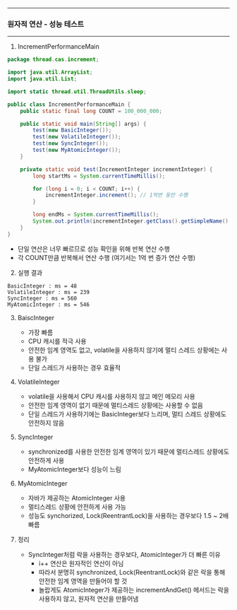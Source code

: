 -----
### 원자적 연산 - 성능 테스트
-----
1. IncrementPerformanceMain
```java
package thread.cas.increment;

import java.util.ArrayList;
import java.util.List;

import static thread.util.ThreadUtils.sleep;

public class IncrementPerformanceMain {
    public static final long COUNT = 100_000_000;

    public static void main(String[] args) {
        test(new BasicInteger());
        test(new VolatileInteger());
        test(new SyncInteger());
        test(new MyAtomicInteger());
    }

    private static void test(IncrementInteger incrementInteger) {
        long startMs = System.currentTimeMillis();

        for (long i = 0; i < COUNT; i++) {
            incrementInteger.increment(); // 1억번 동안 수행
        }

        long endMs = System.currentTimeMillis();
        System.out.println(incrementInteger.getClass().getSimpleName() + " : ms = " + (endMs - startMs));
    }
}
```
  - 단일 연산은 너무 빠르므로 성능 확인을 위해 반복 연산 수행
  - 각 COUNT만큼 반복해서 연산 수행 (여기서는 1억 번 증가 연산 수행)

2. 실행 결과
```
BasicInteger : ms = 48
VolatileInteger : ms = 239
SyncInteger : ms = 560
MyAtomicInteger : ms = 546
```

3. BaiscInteger
   - 가장 빠름
   - CPU 캐시를 적극 사용
   - 안전한 임계 영역도 없고, volatile을 사용하지 않기에 멀티 스레드 상황에는 사용 불가
   - 단일 스레드가 사용하는 경우 효율적

4. VolatileInteger
   - volatile을 사용해서 CPU 캐시를 사용하지 않고 메인 메모리 사용
   - 안전한 임계 영역이 없기 때문에 멀티스레드 상황에는 사용할 수 없음
   - 단일 스레드가 사용하기에는 BasicInteger보다 느리며, 멀티 스레드 상황에도 안전하지 않음

5. SyncInteger
   - synchronized를 사용한 안전한 임계 영역이 있기 때문에 멀티스레드 상황에도 안전하게 사용
   - MyAtomicInteger보다 성능이 느림

6. MyAtomicInteger
   - 자바가 제공하는 AtomicInteger 사용
   - 멀티스레드 상황에 안전하게 사용 가능
   - 성능도 synchorized, Lock(ReentrantLock)을 사용하는 경우보다 1.5 ~ 2배 빠름

7. 정리
   - SyncInteger처럼 락을 사용하는 경우보다, AtomicInteger가 더 빠른 이유
     + i++ 연산은 원자적인 연산이 아님
     + 따라서 분명히 synchronized, Lock(ReentrantLock)와 같은 락을 통해 안전한 임계 영역을 만들어야 할 것
     + 놀랍게도 AtomicInteger가 제공하는 incrementAndGet() 메서드는 락을 사용하지 않고, 원자적 연산을 만들어냄
